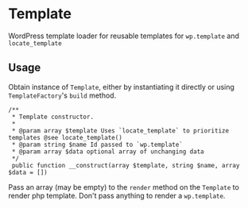 # Template
WordPress template loader for reusable templates for `wp.template` and `locate_template`

## Usage

Obtain instance of `Template`, either by instantiating it directly or using `TemplateFactory`'s `build` method.

```
/**
 * Template constructor.
 *
 * @param array $template Uses `locate_template` to prioritize templates @see locate_template()
 * @param string $name Id passed to `wp.template`
 * @param array $data optional array of unchanging data
 */
 public function __construct(array $template, string $name, array $data = [])
 ```

Pass an array (may be empty) to the `render` method on the `Template` to render php template. Don't pass anything to render a `wp.template`.
